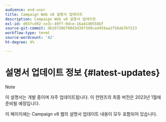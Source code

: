 ```yaml
---
audience: end-user
title: Campaign Web v8 설명서 업데이트
description: Campaign Web v8 설명서 업데이트
exl-id: d65fcd92-ce3c-49ff-9dce-16a41d0558bf
source-git-commit: db197206700d3d3973d9cad459aa2f56ab76f213
workflow-type: tm+mt
source-wordcount: '42'
ht-degree: 4%

---
```


# 설명서 업데이트 정보 {#latest-updates}

>[!NOTE]
>
>이 설명서는 개발 중이며 자주 업데이트됩니다. 이 컨텐츠의 최종 버전은 2023년 1월에 준비될 예정입니다.

이 페이지에는 Campaign v8 웹의 설명서 업데이트 내용이 모두 포함되어 있습니다.
